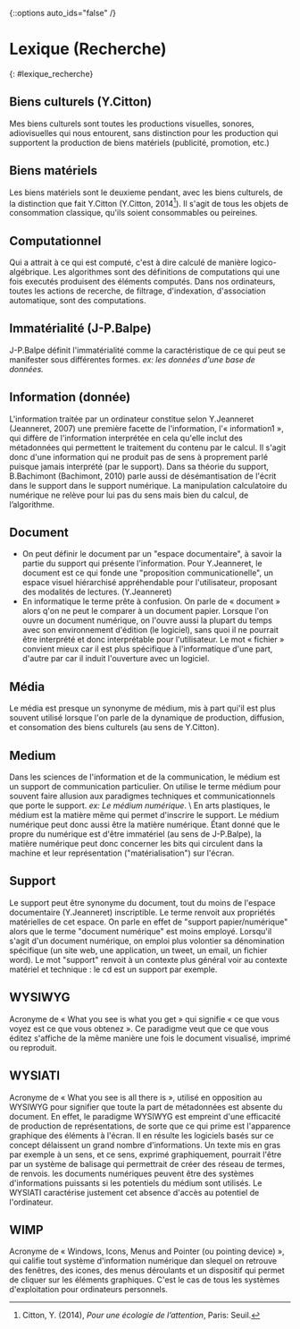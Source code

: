 {::options auto_ids="false" /}

Lexique (Recherche)
=
{: #lexique_recherche}

## Biens culturels (Y.Citton)
Mes biens culturels sont toutes les productions visuelles, sonores, adiovisuelles qui nous entourent, sans distinction pour les production qui supportent la production de biens matériels (publicité, promotion, etc.)

## Biens matériels
Les biens matériels sont le deuxieme pendant, avec les biens culturels, de la distinction que fait Y.Citton (Y.Citton, 2014[^citton]). Il s'agit de tous les objets de consommation classique, qu'ils soient consommables ou peireines.

## Computationnel
Qui a attrait à ce qui est computé, c'est à dire calculé de manière logico-algébrique. Les algorithmes sont des définitions de computations qui une fois executés produisent des éléments computés. Dans nos ordinateurs, toutes les actions de recerche, de filtrage, d'indexation, d'association automatique, sont des computations.

## Immatérialité (J-P.Balpe)
J-P.Balpe définit l'immatérialité comme la caractéristique de ce qui peut se manifester sous différentes formes. *ex: les données d'une base de données.*

## Information (donnée)
L'information traitée par un ordinateur constitue selon Y.Jeanneret (Jeanneret, 2007) une première facette de l'information, l'« information1 », qui diffère de l'information interprétée en cela qu'elle inclut des métadonnées qui permettent le traitement du contenu par le calcul. Il s'agit donc d'une information qui ne produit pas de sens à proprement parlé puisque jamais interprété (par le support). Dans sa théorie du support, B.Bachimont (Bachimont, 2010) parle aussi de désémantisation de l'écrit dans le support dans le support numérique. La manipulation calculatoire du numérique ne relève pour lui pas du sens mais bien du calcul, de l’algorithme.

## Document
+ On peut définir le document par un "espace documentaire", à savoir la partie du support qui présente l'information. Pour Y.Jeanneret, le document est ce qui fonde une "proposition communicationelle", un espace visuel hiérarchisé appréhendable pour l'utilisateur, proposant des modalités de lectures. (Y.Jeanneret)
+ En informatique le terme prête à confusion. On parle de « document » alors q'on ne peut le comparer à un document papier. Lorsque l'on ouvre un document numérique, on l'ouvre aussi la plupart du temps avec son environnement d'édition (le logiciel), sans quoi il ne pourrait être interprété et donc interprétable pour l'utilisateur. Le mot « fichier » convient mieux car il est plus spécifique à l'informatique d'une part, d'autre par car il induit l'ouverture avec un logiciel.

## Média
Le média est presque un synonyme de médium, mis à part qui'il est plus souvent utilisé lorsque l'on parle de la dynamique de production, diffusion, et consomation des biens culturels (au sens de Y.Citton).

## Medium
Dans les sciences de l'information et de la communication, le médium est un support de communication particulier. On utilise le terme médium pour souvent faire allusion aux paradigmes techniques et communicationnels que porte le support. *ex: Le médium numérique*. \\
En arts plastiques, le médium est la matière même qui permet d'inscrire le support. Le médium numérique peut donc aussi être la matière numérique. Étant donné que le propre du numérique est d'être immatériel (au sens de J-P.Balpe), la matière numérique peut donc concerner les bits qui circulent dans la machine et leur représentation ("matérialisation") sur l'écran.

## Support
Le support peut être synonyme du document, tout du moins de l'espace documentaire (Y.Jeanneret) inscriptible. Le terme renvoit aux propriétés matérielles de cet espace. On parle en effet de "support papier/numérique" alors que le terme "document numérique" est moins employé. Lorsqu'il s'agit d'un document numérique, on emploi plus volontier sa dénomination spécifique (un site web, une application, un tweet, un email, un fichier word). Le mot "support" renvoit à un contexte plus général voir au contexte matériel et technique : le cd est un support par exemple.

## WYSIWYG
Acronyme de « What you see is what you get » qui signifie « ce que vous voyez est ce que vous obtenez ». Ce paradigme veut que ce que vous éditez s'affiche de la même manière une fois le document visualisé, imprimé ou reproduit.

## WYSIATI
Acronyme de « What you see is all there is », utilisé en opposition au WYSIWYG pour signifier que toute la part de métadonnées est absente du document. En effet, le paradigme WYSIWYG est empreint d'une efficacité de production de représentations, de sorte que ce qui prime est l'apparence graphique des éléments à l'écran. Il en résulte les logiciels basés sur ce concept délaissent un grand nombre d'informations. Un texte mis en gras par exemple à un sens, et ce sens, exprimé graphiquement, pourrait l'être par un système de balisage qui permettrait de créer des réseau de termes, de renvois. les documents numériques peuvent être des systèmes d'informations puissants si les potentiels du médium sont utilisés. Le WYSIATI caractérise justement cet absence d'accès au potentiel de l'ordinateur.

## WIMP
Acronyme de « Windows, Icons, Menus and Pointer (ou pointing device) », qui califie tout système d'information numérique dan slequel on retrouve des fenêtres, des icones, des menus déroulants et un dispositif qui permet de cliquer sur les éléments graphiques. C'est le cas de tous les systèmes d'exploitation pour ordinateurs personnels.

[^citton]: Citton, Y. (2014), *Pour une écologie de l’attention*, Paris: Seuil.

